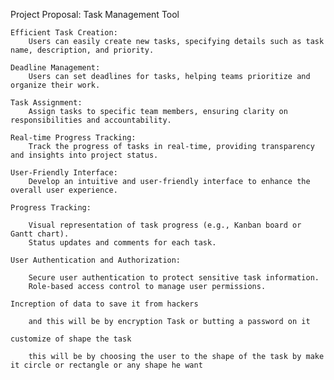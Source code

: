 Project Proposal: Task Management Tool

    Efficient Task Creation:
        Users can easily create new tasks, specifying details such as task name, description, and priority.

    Deadline Management:
        Users can set deadlines for tasks, helping teams prioritize and organize their work.

    Task Assignment:
        Assign tasks to specific team members, ensuring clarity on responsibilities and accountability.

    Real-time Progress Tracking:
        Track the progress of tasks in real-time, providing transparency and insights into project status.

    User-Friendly Interface:
        Develop an intuitive and user-friendly interface to enhance the overall user experience.

    Progress Tracking:

        Visual representation of task progress (e.g., Kanban board or Gantt chart).
        Status updates and comments for each task.

    User Authentication and Authorization:

        Secure user authentication to protect sensitive task information.
        Role-based access control to manage user permissions.

    Increption of data to save it from hackers

        and this will be by encryption Task or butting a password on it 

    customize of shape the task

        this will be by choosing the user to the shape of the task by make it circle or rectangle or any shape he want 
        
